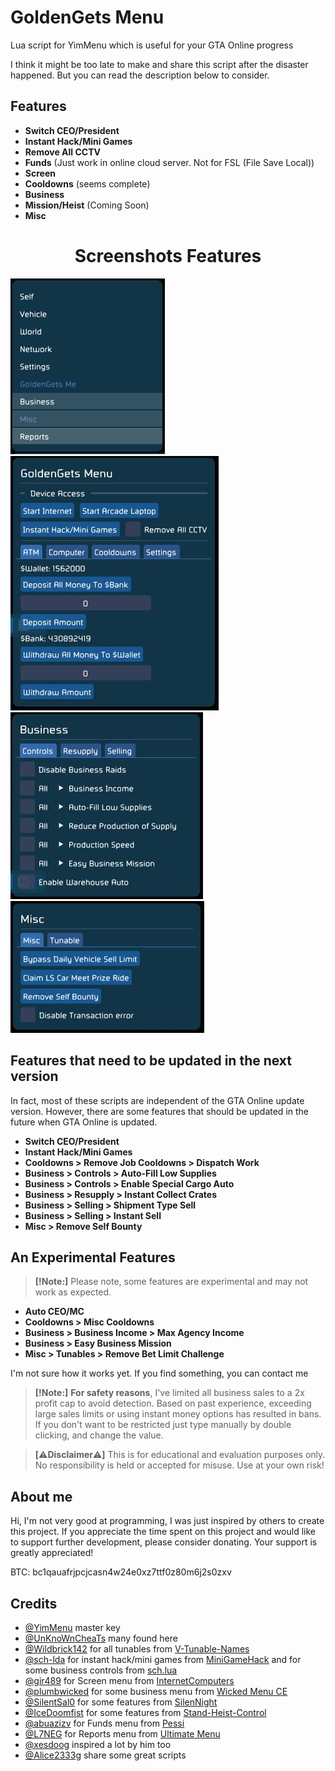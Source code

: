 # GoldenGets Menu
Lua script for YimMenu which is useful for your GTA Online progress

I think it might be too late to make and share this script after the disaster happened. But you can read the description below to consider.

## Features

- **Switch CEO/President**
- **Instant Hack/Mini Games**
- **Remove All CCTV**
- **Funds** (Just work in online cloud server. Not for FSL (File Save Local))
- **Screen**
- **Cooldowns** (seems complete)
- **Business**
- **Mission/Heist** (Coming Soon)
- **Misc**


<div align="center">
  <h1> Screenshots Features</h1>
</div>

![Screenshots1](https://github.com/GoldenGets/GoldenGets-Menu/blob/main/Screenshots/1.JPG)
![Screenshots2](https://github.com/GoldenGets/GoldenGets-Menu/blob/main/Screenshots/2.JPG)
![Screenshots3](https://github.com/GoldenGets/GoldenGets-Menu/blob/main/Screenshots/3.JPG)
![Screenshots4](https://github.com/GoldenGets/GoldenGets-Menu/blob/main/Screenshots/4.JPG)


## Features that need to be updated in the next version

In fact, most of these scripts are independent of the GTA Online update version. However, there are some features that should be updated in the future when GTA Online is updated.

- **Switch CEO/President**
- **Instant Hack/Mini Games**
- **Cooldowns > Remove Job Cooldowns > Dispatch Work**
- **Business > Controls > Auto-Fill Low Supplies**
- **Business > Controls > Enable Special Cargo Auto**
- **Business > Resupply > Instant Collect Crates**
- **Business > Selling > Shipment Type Sell**
- **Business > Selling > Instant Sell**
- **Misc > Remove Self Bounty**


## An Experimental Features

> **[!Note:]**
> Please note, some features are experimental and may not work as expected.

- **Auto CEO/MC**
- **Cooldowns > Misc Cooldowns**
- **Business > Business Income > Max Agency Income**
- **Business > Easy Business Mission**
- **Misc > Tunables > Remove Bet Limit Challenge**

I'm not sure how it works yet. If you find something, you can contact me


> **[!Note:]**
> **For safety reasons**, I've limited all business sales to a 2x profit cap to avoid detection. Based on past experience, exceeding large sales limits or using instant money options has resulted in bans.
> If you don't want to be restricted just type manually by double clicking, and change the value.


> **[⚠︎Disclaimer⚠︎]**
> This is for educational and evaluation purposes only.
> No responsibility is held or accepted for misuse.
> Use at your own risk!

## About me

Hi, I'm not very good at programming, I was just inspired by others to create this project.
If you appreciate the time spent on this project and would like to support further development, please consider donating. Your support is greatly appreciated!

BTC:
bc1qauafrjpcjcasn4w24e0xz7ttf0z80m6j2s0zxv


## Credits

- [@YimMenu](https://www.github.com/YimMenu/YimMenu) master key
- [@UnKnoWnCheaTs](https://www.unknowncheats.me/forum/grand-theft-auto-v/500059-globals-locals-discussion-read-page-1-a.html) many found here
- [@Wildbrick142](https://github.com/Wildbrick142) for all tunables from [V-Tunable-Names](https://github.com/Wildbrick142/V-Tunable-Names)
- [@sch-lda](https://www.github.com/sch-lda) for instant hack/mini games from [MiniGameHack](https://www.github.com/YimMenu-Lua/MiniGameHack) and for some business controls from [sch.lua](https://github.com/sch-lda/SCH-LUA-YIMMENU)
- [@gir489](https://www.github.com/gir489returns) for Screen menu from [InternetComputers](https://github.com/YimMenu-Lua/Internet)
- [@plumbwicked](https://github.com/plumbwick3d) for some business menu from [Wicked Menu CE](https://www.unknowncheats.me/forum/grand-theft-auto-v/487033-wicked-menu-cheat-engine.html)
- [@SilentSal0](https://www.github.com/SilentSal0) for some features from [SilenNight](https://github.com/SilentSal0/SilentNight)
- [@IceDoomfist](https://github.com/IceDoomfist) for some features from [Stand-Heist-Control](https://github.com/IceDoomfist/Stand-Heist-Control)
- [@abuazizv](https://www.github.com/abuazizv) for Funds menu from [Pessi](https://www.github.com/YimMenu-Lua/Pessi)
- [@L7NEG](https://www.github.com/L7NEG) for Reports menu from [Ultimate Menu](https://github.com/UltimateMenu/UltimateMenu)
- [@xesdoog](https://www.github.com/xesdoog) inspired a lot by him too
- [@Alice2333g](https://www.github.com/Alice2333g) share some great scripts

